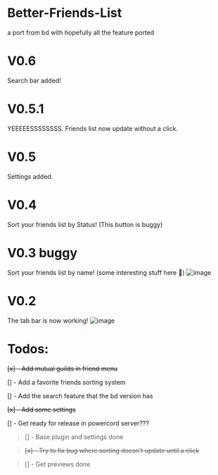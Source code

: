 # Better-Friends-List
a port from bd with hopefully all the feature ported

# V0.6
Search bar added!

# V0.5.1
YEEEEESSSSSSSS. Friends list now update without a click.

# V0.5
Settings added.

# V0.4
Sort your friends list by Status! (This button is buggy)

# V0.3 buggy
Sort your friends list by name! (some interesting stuff here :eyes:)
![image](https://user-images.githubusercontent.com/54505527/110262861-f6eaef80-7f82-11eb-8f97-462968526005.png)

# V0.2
The tab bar is now working!
![image](https://user-images.githubusercontent.com/54505527/110188905-662ddb80-7deb-11eb-8f8b-3246d8bbbe3d.png)

# Todos:
~~[x] - Add mutual guilds in friend menu~~

[] - Add a favorite friends sorting system

[] - Add the search feature that the bd version has

~~[x] - Add some settings~~

[] - Get ready for release in powercord server???
> [] - Base plugin and settings done

> ~~[x] - Try to fix bug where sorting doesn't update until a click~~

> [] - Get previews done
